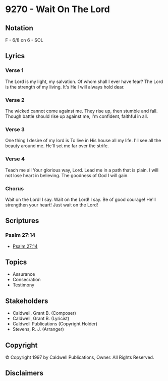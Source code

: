 # 9270 - Wait On The Lord

## Notation

F - 6/8 on 6 - SOL

## Lyrics

### Verse 1

The Lord is my light, my salvation. Of whom shall I ever have fear? The Lord is the strength of my living. It's He I will always hold dear.

### Verse 2

The wicked cannot come against me. They rise up, then stumble and fall. Though battle should rise up against me, I'm confident, faithful in all.

### Verse 3

One thing I desire of my lord is To live in His house all my life. I'll see all the beauty around me. He'll set me far over the strife. 

### Verse 4

Teach me all Your glorious way, Lord. Lead me in a path that is plain. I will not lose heart in believing. The goodness of God I will gain.

### Chorus

Wait on the Lord! I say. Wait on the Lord! I say. Be of good courage! He'll strengthen your heart! Just wait on the Lord!


## Scriptures

### Psalm 27:14

- [Psalm 27:14](https://www.biblegateway.com/passage/?search=Psalm%2027%3A14)


## Topics

- Assurance
- Consecration
- Testimony

## Stakeholders

- Caldwell, Grant B. (Composer)
- Caldwell, Grant B. (Lyricist)
- Caldwell Publications (Copyright Holder)
- Stevens, R. J. (Arranger)

## Copyright

© Copyright 1997 by Caldwell Publications, Owner. All Rights Reserved.


## Disclaimers


